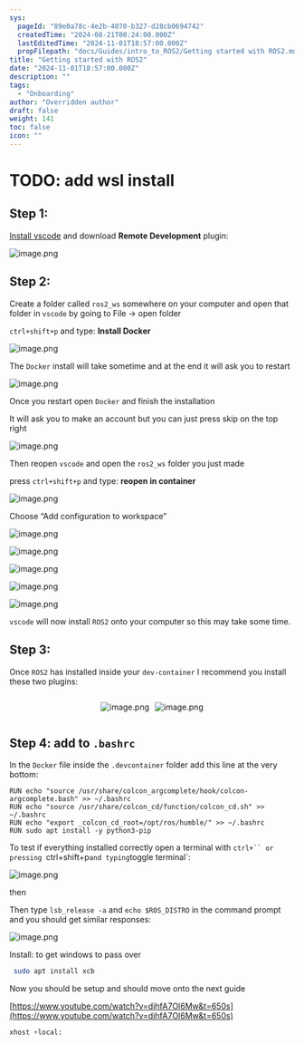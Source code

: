 ```yaml
---
sys:
  pageId: "89e0a78c-4e2b-4070-b327-d28cb0694742"
  createdTime: "2024-08-21T00:24:00.000Z"
  lastEditedTime: "2024-11-01T18:57:00.000Z"
  propFilepath: "docs/Guides/intro_to_ROS2/Getting started with ROS2.md"
title: "Getting started with ROS2"
date: "2024-11-01T18:57:00.000Z"
description: ""
tags:
  - "Onboarding"
author: "Overridden author"
draft: false
weight: 141
toc: false
icon: ""
---
```


# TODO: add wsl install

## Step 1:

[Install vscode](https://code.visualstudio.com/download) and download **Remote Development** plugin:

![image.png](https://prod-files-secure.s3.us-west-2.amazonaws.com/d518164a-d88e-44d1-a4ee-3adb3bd8bce0/efb52993-1881-4a40-b95e-6f020334f022/image.png?X-Amz-Algorithm=AWS4-HMAC-SHA256&X-Amz-Content-Sha256=UNSIGNED-PAYLOAD&X-Amz-Credential=ASIAZI2LB466SF3E47R7%2F20250315%2Fus-west-2%2Fs3%2Faws4_request&X-Amz-Date=20250315T230701Z&X-Amz-Expires=3600&X-Amz-Security-Token=IQoJb3JpZ2luX2VjEMf%2F%2F%2F%2F%2F%2F%2F%2F%2F%2FwEaCXVzLXdlc3QtMiJIMEYCIQCxK9GKFxGW7ZBR6F%2B%2B3klSHdY9tCSzQcYDyvg%2BITFS3gIhANjb6LFmqNFRHMO0bii3mpVOxrron7c9WPFpTtuSYWIIKv8DCCAQABoMNjM3NDIzMTgzODA1IgxP0rkcByQ1GQEPMjMq3APl1s%2FqvXAZtIjMx%2B%2B11RlRG7kJn29mtE08jqM3U5vjk3BOg5PXVEj%2Fi5hRLeh3zJxsAeuMTjvtE4jdoTmxQn%2BjtGPLyiVvfa%2FsTxDGtdBgfSBSsd5aFsSvNCNOtu7sstCP3p1ZlFR9JHvIjv6Gu8oRazgHr2mRQArCuMkVUazvkCpH9tgY4HdYubYZwCacUmUYCROHgXAat80EmbmeYB6KGSTept8bUxQaTJvxUcgp5VrPHigu6Gc2bKuTxChnQo1iJH4yFCIqc%2FL3N6p1aPsLz25M8HMNBqFeJCMxOV46H72QvsKXRbeUNqH8etiMJUdW9QkHDIsPH%2BJzKbnlOYpLZbSuhqbBcaiiV%2BPIwGqi4aHPKd9WaEFT7vwDMr5hCRG%2FSgzSiYjB4IJP9Ld9tnmDx1KWkocXCAEXyGoRRKhhVqaYTXLnSNvlgv56b%2FMfytUoM4Hn66edugUMB53gQYqISwlHz5k7mZzlGjYuBHDd3CbpI0GzuKL2voBmMtL8rlargPVPFHqn2s26uwFif0Y21suYn9fagRwdPurlAq1q8eg3qjXaUhzPqT1WifqZzJTP9t1xpJsD2Cgx4EsuR5PIwwJLa0kk7%2B0ddKyuVPW0YsYbuvkGh0TRu8CL9DDPgdi%2BBjqkAY9bthEpFQlWZ2oW%2BFd82n0RKg68Mf2sbv7SBo%2Fu6F9QvyNayhP4jepaS1doAgMDMGFlCr%2BCYfKNOTNX%2B9BB2H0kp4or3Nf5TJDGsDRrqtXfFiy%2BBIslGvw7iLfWkKt2k0r%2BvFKxqsI03zwEiBBDR6nfzLZEj63UKm3P6AVxQ7OSrRtkfkaSqYftl4n7%2Fdnp5jG8VqNHSgjBqR9xYFGlJ6jbAM0N&X-Amz-Signature=2a3ad58c20ca8ff5935e12fb0b7df8b95af31e4e1a518162bf740413c26bac62&X-Amz-SignedHeaders=host&x-id=GetObject)

## Step 2:

Create a folder called `ros2_ws` somewhere on your computer and open that folder in `vscode` by going to File → open folder 

`ctrl+shift+p` and type: **Install Docker**

![image.png](https://prod-files-secure.s3.us-west-2.amazonaws.com/d518164a-d88e-44d1-a4ee-3adb3bd8bce0/2269dc0e-1cd5-47ff-bceb-c04ad9b2eab0/image.png?X-Amz-Algorithm=AWS4-HMAC-SHA256&X-Amz-Content-Sha256=UNSIGNED-PAYLOAD&X-Amz-Credential=ASIAZI2LB466SF3E47R7%2F20250315%2Fus-west-2%2Fs3%2Faws4_request&X-Amz-Date=20250315T230701Z&X-Amz-Expires=3600&X-Amz-Security-Token=IQoJb3JpZ2luX2VjEMf%2F%2F%2F%2F%2F%2F%2F%2F%2F%2FwEaCXVzLXdlc3QtMiJIMEYCIQCxK9GKFxGW7ZBR6F%2B%2B3klSHdY9tCSzQcYDyvg%2BITFS3gIhANjb6LFmqNFRHMO0bii3mpVOxrron7c9WPFpTtuSYWIIKv8DCCAQABoMNjM3NDIzMTgzODA1IgxP0rkcByQ1GQEPMjMq3APl1s%2FqvXAZtIjMx%2B%2B11RlRG7kJn29mtE08jqM3U5vjk3BOg5PXVEj%2Fi5hRLeh3zJxsAeuMTjvtE4jdoTmxQn%2BjtGPLyiVvfa%2FsTxDGtdBgfSBSsd5aFsSvNCNOtu7sstCP3p1ZlFR9JHvIjv6Gu8oRazgHr2mRQArCuMkVUazvkCpH9tgY4HdYubYZwCacUmUYCROHgXAat80EmbmeYB6KGSTept8bUxQaTJvxUcgp5VrPHigu6Gc2bKuTxChnQo1iJH4yFCIqc%2FL3N6p1aPsLz25M8HMNBqFeJCMxOV46H72QvsKXRbeUNqH8etiMJUdW9QkHDIsPH%2BJzKbnlOYpLZbSuhqbBcaiiV%2BPIwGqi4aHPKd9WaEFT7vwDMr5hCRG%2FSgzSiYjB4IJP9Ld9tnmDx1KWkocXCAEXyGoRRKhhVqaYTXLnSNvlgv56b%2FMfytUoM4Hn66edugUMB53gQYqISwlHz5k7mZzlGjYuBHDd3CbpI0GzuKL2voBmMtL8rlargPVPFHqn2s26uwFif0Y21suYn9fagRwdPurlAq1q8eg3qjXaUhzPqT1WifqZzJTP9t1xpJsD2Cgx4EsuR5PIwwJLa0kk7%2B0ddKyuVPW0YsYbuvkGh0TRu8CL9DDPgdi%2BBjqkAY9bthEpFQlWZ2oW%2BFd82n0RKg68Mf2sbv7SBo%2Fu6F9QvyNayhP4jepaS1doAgMDMGFlCr%2BCYfKNOTNX%2B9BB2H0kp4or3Nf5TJDGsDRrqtXfFiy%2BBIslGvw7iLfWkKt2k0r%2BvFKxqsI03zwEiBBDR6nfzLZEj63UKm3P6AVxQ7OSrRtkfkaSqYftl4n7%2Fdnp5jG8VqNHSgjBqR9xYFGlJ6jbAM0N&X-Amz-Signature=6b88c97c33108705f257ce9e08f2cc4cce8b6db373def11e7c4674670795a2ec&X-Amz-SignedHeaders=host&x-id=GetObject)

The `Docker` install will take sometime and at the end it will ask you to restart

![image.png](https://prod-files-secure.s3.us-west-2.amazonaws.com/d518164a-d88e-44d1-a4ee-3adb3bd8bce0/ed233f78-be33-4b1f-b89c-9c346c0e961e/image.png?X-Amz-Algorithm=AWS4-HMAC-SHA256&X-Amz-Content-Sha256=UNSIGNED-PAYLOAD&X-Amz-Credential=ASIAZI2LB466SF3E47R7%2F20250315%2Fus-west-2%2Fs3%2Faws4_request&X-Amz-Date=20250315T230701Z&X-Amz-Expires=3600&X-Amz-Security-Token=IQoJb3JpZ2luX2VjEMf%2F%2F%2F%2F%2F%2F%2F%2F%2F%2FwEaCXVzLXdlc3QtMiJIMEYCIQCxK9GKFxGW7ZBR6F%2B%2B3klSHdY9tCSzQcYDyvg%2BITFS3gIhANjb6LFmqNFRHMO0bii3mpVOxrron7c9WPFpTtuSYWIIKv8DCCAQABoMNjM3NDIzMTgzODA1IgxP0rkcByQ1GQEPMjMq3APl1s%2FqvXAZtIjMx%2B%2B11RlRG7kJn29mtE08jqM3U5vjk3BOg5PXVEj%2Fi5hRLeh3zJxsAeuMTjvtE4jdoTmxQn%2BjtGPLyiVvfa%2FsTxDGtdBgfSBSsd5aFsSvNCNOtu7sstCP3p1ZlFR9JHvIjv6Gu8oRazgHr2mRQArCuMkVUazvkCpH9tgY4HdYubYZwCacUmUYCROHgXAat80EmbmeYB6KGSTept8bUxQaTJvxUcgp5VrPHigu6Gc2bKuTxChnQo1iJH4yFCIqc%2FL3N6p1aPsLz25M8HMNBqFeJCMxOV46H72QvsKXRbeUNqH8etiMJUdW9QkHDIsPH%2BJzKbnlOYpLZbSuhqbBcaiiV%2BPIwGqi4aHPKd9WaEFT7vwDMr5hCRG%2FSgzSiYjB4IJP9Ld9tnmDx1KWkocXCAEXyGoRRKhhVqaYTXLnSNvlgv56b%2FMfytUoM4Hn66edugUMB53gQYqISwlHz5k7mZzlGjYuBHDd3CbpI0GzuKL2voBmMtL8rlargPVPFHqn2s26uwFif0Y21suYn9fagRwdPurlAq1q8eg3qjXaUhzPqT1WifqZzJTP9t1xpJsD2Cgx4EsuR5PIwwJLa0kk7%2B0ddKyuVPW0YsYbuvkGh0TRu8CL9DDPgdi%2BBjqkAY9bthEpFQlWZ2oW%2BFd82n0RKg68Mf2sbv7SBo%2Fu6F9QvyNayhP4jepaS1doAgMDMGFlCr%2BCYfKNOTNX%2B9BB2H0kp4or3Nf5TJDGsDRrqtXfFiy%2BBIslGvw7iLfWkKt2k0r%2BvFKxqsI03zwEiBBDR6nfzLZEj63UKm3P6AVxQ7OSrRtkfkaSqYftl4n7%2Fdnp5jG8VqNHSgjBqR9xYFGlJ6jbAM0N&X-Amz-Signature=7b058d6c4b6d7a220a50889230eba2810f3d287bc3b446f304ef1498057bb767&X-Amz-SignedHeaders=host&x-id=GetObject)

Once you restart open `Docker` and finish the installation

It will ask you to make an account but you can just press skip on the top right

![image.png](https://prod-files-secure.s3.us-west-2.amazonaws.com/d518164a-d88e-44d1-a4ee-3adb3bd8bce0/21010ad9-1659-4fd9-9f59-9932a09b2a3d/image.png?X-Amz-Algorithm=AWS4-HMAC-SHA256&X-Amz-Content-Sha256=UNSIGNED-PAYLOAD&X-Amz-Credential=ASIAZI2LB466SF3E47R7%2F20250315%2Fus-west-2%2Fs3%2Faws4_request&X-Amz-Date=20250315T230701Z&X-Amz-Expires=3600&X-Amz-Security-Token=IQoJb3JpZ2luX2VjEMf%2F%2F%2F%2F%2F%2F%2F%2F%2F%2FwEaCXVzLXdlc3QtMiJIMEYCIQCxK9GKFxGW7ZBR6F%2B%2B3klSHdY9tCSzQcYDyvg%2BITFS3gIhANjb6LFmqNFRHMO0bii3mpVOxrron7c9WPFpTtuSYWIIKv8DCCAQABoMNjM3NDIzMTgzODA1IgxP0rkcByQ1GQEPMjMq3APl1s%2FqvXAZtIjMx%2B%2B11RlRG7kJn29mtE08jqM3U5vjk3BOg5PXVEj%2Fi5hRLeh3zJxsAeuMTjvtE4jdoTmxQn%2BjtGPLyiVvfa%2FsTxDGtdBgfSBSsd5aFsSvNCNOtu7sstCP3p1ZlFR9JHvIjv6Gu8oRazgHr2mRQArCuMkVUazvkCpH9tgY4HdYubYZwCacUmUYCROHgXAat80EmbmeYB6KGSTept8bUxQaTJvxUcgp5VrPHigu6Gc2bKuTxChnQo1iJH4yFCIqc%2FL3N6p1aPsLz25M8HMNBqFeJCMxOV46H72QvsKXRbeUNqH8etiMJUdW9QkHDIsPH%2BJzKbnlOYpLZbSuhqbBcaiiV%2BPIwGqi4aHPKd9WaEFT7vwDMr5hCRG%2FSgzSiYjB4IJP9Ld9tnmDx1KWkocXCAEXyGoRRKhhVqaYTXLnSNvlgv56b%2FMfytUoM4Hn66edugUMB53gQYqISwlHz5k7mZzlGjYuBHDd3CbpI0GzuKL2voBmMtL8rlargPVPFHqn2s26uwFif0Y21suYn9fagRwdPurlAq1q8eg3qjXaUhzPqT1WifqZzJTP9t1xpJsD2Cgx4EsuR5PIwwJLa0kk7%2B0ddKyuVPW0YsYbuvkGh0TRu8CL9DDPgdi%2BBjqkAY9bthEpFQlWZ2oW%2BFd82n0RKg68Mf2sbv7SBo%2Fu6F9QvyNayhP4jepaS1doAgMDMGFlCr%2BCYfKNOTNX%2B9BB2H0kp4or3Nf5TJDGsDRrqtXfFiy%2BBIslGvw7iLfWkKt2k0r%2BvFKxqsI03zwEiBBDR6nfzLZEj63UKm3P6AVxQ7OSrRtkfkaSqYftl4n7%2Fdnp5jG8VqNHSgjBqR9xYFGlJ6jbAM0N&X-Amz-Signature=b737fabe3346e871ebaf6f5f0c61c396f2e3263e53df40471b58c10f50c5feb6&X-Amz-SignedHeaders=host&x-id=GetObject)

Then reopen `vscode` and open the `ros2_ws` folder you just made

press `ctrl+shift+p` and type: **reopen in container**

![image.png](https://prod-files-secure.s3.us-west-2.amazonaws.com/d518164a-d88e-44d1-a4ee-3adb3bd8bce0/4e93b8c2-41ad-488c-8095-c74205196118/image.png?X-Amz-Algorithm=AWS4-HMAC-SHA256&X-Amz-Content-Sha256=UNSIGNED-PAYLOAD&X-Amz-Credential=ASIAZI2LB466SF3E47R7%2F20250315%2Fus-west-2%2Fs3%2Faws4_request&X-Amz-Date=20250315T230701Z&X-Amz-Expires=3600&X-Amz-Security-Token=IQoJb3JpZ2luX2VjEMf%2F%2F%2F%2F%2F%2F%2F%2F%2F%2FwEaCXVzLXdlc3QtMiJIMEYCIQCxK9GKFxGW7ZBR6F%2B%2B3klSHdY9tCSzQcYDyvg%2BITFS3gIhANjb6LFmqNFRHMO0bii3mpVOxrron7c9WPFpTtuSYWIIKv8DCCAQABoMNjM3NDIzMTgzODA1IgxP0rkcByQ1GQEPMjMq3APl1s%2FqvXAZtIjMx%2B%2B11RlRG7kJn29mtE08jqM3U5vjk3BOg5PXVEj%2Fi5hRLeh3zJxsAeuMTjvtE4jdoTmxQn%2BjtGPLyiVvfa%2FsTxDGtdBgfSBSsd5aFsSvNCNOtu7sstCP3p1ZlFR9JHvIjv6Gu8oRazgHr2mRQArCuMkVUazvkCpH9tgY4HdYubYZwCacUmUYCROHgXAat80EmbmeYB6KGSTept8bUxQaTJvxUcgp5VrPHigu6Gc2bKuTxChnQo1iJH4yFCIqc%2FL3N6p1aPsLz25M8HMNBqFeJCMxOV46H72QvsKXRbeUNqH8etiMJUdW9QkHDIsPH%2BJzKbnlOYpLZbSuhqbBcaiiV%2BPIwGqi4aHPKd9WaEFT7vwDMr5hCRG%2FSgzSiYjB4IJP9Ld9tnmDx1KWkocXCAEXyGoRRKhhVqaYTXLnSNvlgv56b%2FMfytUoM4Hn66edugUMB53gQYqISwlHz5k7mZzlGjYuBHDd3CbpI0GzuKL2voBmMtL8rlargPVPFHqn2s26uwFif0Y21suYn9fagRwdPurlAq1q8eg3qjXaUhzPqT1WifqZzJTP9t1xpJsD2Cgx4EsuR5PIwwJLa0kk7%2B0ddKyuVPW0YsYbuvkGh0TRu8CL9DDPgdi%2BBjqkAY9bthEpFQlWZ2oW%2BFd82n0RKg68Mf2sbv7SBo%2Fu6F9QvyNayhP4jepaS1doAgMDMGFlCr%2BCYfKNOTNX%2B9BB2H0kp4or3Nf5TJDGsDRrqtXfFiy%2BBIslGvw7iLfWkKt2k0r%2BvFKxqsI03zwEiBBDR6nfzLZEj63UKm3P6AVxQ7OSrRtkfkaSqYftl4n7%2Fdnp5jG8VqNHSgjBqR9xYFGlJ6jbAM0N&X-Amz-Signature=06424303509cffa200bd45864623711eff790afc8c6eb0d0750c8ae3d9c767ae&X-Amz-SignedHeaders=host&x-id=GetObject)

Choose “Add configuration to workspace”

![image.png](https://prod-files-secure.s3.us-west-2.amazonaws.com/d518164a-d88e-44d1-a4ee-3adb3bd8bce0/9560b282-5060-4989-ba37-97e7b2c22476/image.png?X-Amz-Algorithm=AWS4-HMAC-SHA256&X-Amz-Content-Sha256=UNSIGNED-PAYLOAD&X-Amz-Credential=ASIAZI2LB466SF3E47R7%2F20250315%2Fus-west-2%2Fs3%2Faws4_request&X-Amz-Date=20250315T230701Z&X-Amz-Expires=3600&X-Amz-Security-Token=IQoJb3JpZ2luX2VjEMf%2F%2F%2F%2F%2F%2F%2F%2F%2F%2FwEaCXVzLXdlc3QtMiJIMEYCIQCxK9GKFxGW7ZBR6F%2B%2B3klSHdY9tCSzQcYDyvg%2BITFS3gIhANjb6LFmqNFRHMO0bii3mpVOxrron7c9WPFpTtuSYWIIKv8DCCAQABoMNjM3NDIzMTgzODA1IgxP0rkcByQ1GQEPMjMq3APl1s%2FqvXAZtIjMx%2B%2B11RlRG7kJn29mtE08jqM3U5vjk3BOg5PXVEj%2Fi5hRLeh3zJxsAeuMTjvtE4jdoTmxQn%2BjtGPLyiVvfa%2FsTxDGtdBgfSBSsd5aFsSvNCNOtu7sstCP3p1ZlFR9JHvIjv6Gu8oRazgHr2mRQArCuMkVUazvkCpH9tgY4HdYubYZwCacUmUYCROHgXAat80EmbmeYB6KGSTept8bUxQaTJvxUcgp5VrPHigu6Gc2bKuTxChnQo1iJH4yFCIqc%2FL3N6p1aPsLz25M8HMNBqFeJCMxOV46H72QvsKXRbeUNqH8etiMJUdW9QkHDIsPH%2BJzKbnlOYpLZbSuhqbBcaiiV%2BPIwGqi4aHPKd9WaEFT7vwDMr5hCRG%2FSgzSiYjB4IJP9Ld9tnmDx1KWkocXCAEXyGoRRKhhVqaYTXLnSNvlgv56b%2FMfytUoM4Hn66edugUMB53gQYqISwlHz5k7mZzlGjYuBHDd3CbpI0GzuKL2voBmMtL8rlargPVPFHqn2s26uwFif0Y21suYn9fagRwdPurlAq1q8eg3qjXaUhzPqT1WifqZzJTP9t1xpJsD2Cgx4EsuR5PIwwJLa0kk7%2B0ddKyuVPW0YsYbuvkGh0TRu8CL9DDPgdi%2BBjqkAY9bthEpFQlWZ2oW%2BFd82n0RKg68Mf2sbv7SBo%2Fu6F9QvyNayhP4jepaS1doAgMDMGFlCr%2BCYfKNOTNX%2B9BB2H0kp4or3Nf5TJDGsDRrqtXfFiy%2BBIslGvw7iLfWkKt2k0r%2BvFKxqsI03zwEiBBDR6nfzLZEj63UKm3P6AVxQ7OSrRtkfkaSqYftl4n7%2Fdnp5jG8VqNHSgjBqR9xYFGlJ6jbAM0N&X-Amz-Signature=eb27addcb7a85279365f2d813c705093b24a3c5fa9b7da712478a2565b6a4918&X-Amz-SignedHeaders=host&x-id=GetObject)

![image.png](https://prod-files-secure.s3.us-west-2.amazonaws.com/d518164a-d88e-44d1-a4ee-3adb3bd8bce0/2ee63f81-886b-48e8-a553-dc6e5eac99e4/image.png?X-Amz-Algorithm=AWS4-HMAC-SHA256&X-Amz-Content-Sha256=UNSIGNED-PAYLOAD&X-Amz-Credential=ASIAZI2LB466SF3E47R7%2F20250315%2Fus-west-2%2Fs3%2Faws4_request&X-Amz-Date=20250315T230701Z&X-Amz-Expires=3600&X-Amz-Security-Token=IQoJb3JpZ2luX2VjEMf%2F%2F%2F%2F%2F%2F%2F%2F%2F%2FwEaCXVzLXdlc3QtMiJIMEYCIQCxK9GKFxGW7ZBR6F%2B%2B3klSHdY9tCSzQcYDyvg%2BITFS3gIhANjb6LFmqNFRHMO0bii3mpVOxrron7c9WPFpTtuSYWIIKv8DCCAQABoMNjM3NDIzMTgzODA1IgxP0rkcByQ1GQEPMjMq3APl1s%2FqvXAZtIjMx%2B%2B11RlRG7kJn29mtE08jqM3U5vjk3BOg5PXVEj%2Fi5hRLeh3zJxsAeuMTjvtE4jdoTmxQn%2BjtGPLyiVvfa%2FsTxDGtdBgfSBSsd5aFsSvNCNOtu7sstCP3p1ZlFR9JHvIjv6Gu8oRazgHr2mRQArCuMkVUazvkCpH9tgY4HdYubYZwCacUmUYCROHgXAat80EmbmeYB6KGSTept8bUxQaTJvxUcgp5VrPHigu6Gc2bKuTxChnQo1iJH4yFCIqc%2FL3N6p1aPsLz25M8HMNBqFeJCMxOV46H72QvsKXRbeUNqH8etiMJUdW9QkHDIsPH%2BJzKbnlOYpLZbSuhqbBcaiiV%2BPIwGqi4aHPKd9WaEFT7vwDMr5hCRG%2FSgzSiYjB4IJP9Ld9tnmDx1KWkocXCAEXyGoRRKhhVqaYTXLnSNvlgv56b%2FMfytUoM4Hn66edugUMB53gQYqISwlHz5k7mZzlGjYuBHDd3CbpI0GzuKL2voBmMtL8rlargPVPFHqn2s26uwFif0Y21suYn9fagRwdPurlAq1q8eg3qjXaUhzPqT1WifqZzJTP9t1xpJsD2Cgx4EsuR5PIwwJLa0kk7%2B0ddKyuVPW0YsYbuvkGh0TRu8CL9DDPgdi%2BBjqkAY9bthEpFQlWZ2oW%2BFd82n0RKg68Mf2sbv7SBo%2Fu6F9QvyNayhP4jepaS1doAgMDMGFlCr%2BCYfKNOTNX%2B9BB2H0kp4or3Nf5TJDGsDRrqtXfFiy%2BBIslGvw7iLfWkKt2k0r%2BvFKxqsI03zwEiBBDR6nfzLZEj63UKm3P6AVxQ7OSrRtkfkaSqYftl4n7%2Fdnp5jG8VqNHSgjBqR9xYFGlJ6jbAM0N&X-Amz-Signature=c70f2cd4f9a55d97d332cbd267c48bbab28372a95f88f7062de27933cca6acc5&X-Amz-SignedHeaders=host&x-id=GetObject)

![image.png](https://prod-files-secure.s3.us-west-2.amazonaws.com/d518164a-d88e-44d1-a4ee-3adb3bd8bce0/ae1580b2-b048-407e-aed9-b584224a7a04/image.png?X-Amz-Algorithm=AWS4-HMAC-SHA256&X-Amz-Content-Sha256=UNSIGNED-PAYLOAD&X-Amz-Credential=ASIAZI2LB466SF3E47R7%2F20250315%2Fus-west-2%2Fs3%2Faws4_request&X-Amz-Date=20250315T230701Z&X-Amz-Expires=3600&X-Amz-Security-Token=IQoJb3JpZ2luX2VjEMf%2F%2F%2F%2F%2F%2F%2F%2F%2F%2FwEaCXVzLXdlc3QtMiJIMEYCIQCxK9GKFxGW7ZBR6F%2B%2B3klSHdY9tCSzQcYDyvg%2BITFS3gIhANjb6LFmqNFRHMO0bii3mpVOxrron7c9WPFpTtuSYWIIKv8DCCAQABoMNjM3NDIzMTgzODA1IgxP0rkcByQ1GQEPMjMq3APl1s%2FqvXAZtIjMx%2B%2B11RlRG7kJn29mtE08jqM3U5vjk3BOg5PXVEj%2Fi5hRLeh3zJxsAeuMTjvtE4jdoTmxQn%2BjtGPLyiVvfa%2FsTxDGtdBgfSBSsd5aFsSvNCNOtu7sstCP3p1ZlFR9JHvIjv6Gu8oRazgHr2mRQArCuMkVUazvkCpH9tgY4HdYubYZwCacUmUYCROHgXAat80EmbmeYB6KGSTept8bUxQaTJvxUcgp5VrPHigu6Gc2bKuTxChnQo1iJH4yFCIqc%2FL3N6p1aPsLz25M8HMNBqFeJCMxOV46H72QvsKXRbeUNqH8etiMJUdW9QkHDIsPH%2BJzKbnlOYpLZbSuhqbBcaiiV%2BPIwGqi4aHPKd9WaEFT7vwDMr5hCRG%2FSgzSiYjB4IJP9Ld9tnmDx1KWkocXCAEXyGoRRKhhVqaYTXLnSNvlgv56b%2FMfytUoM4Hn66edugUMB53gQYqISwlHz5k7mZzlGjYuBHDd3CbpI0GzuKL2voBmMtL8rlargPVPFHqn2s26uwFif0Y21suYn9fagRwdPurlAq1q8eg3qjXaUhzPqT1WifqZzJTP9t1xpJsD2Cgx4EsuR5PIwwJLa0kk7%2B0ddKyuVPW0YsYbuvkGh0TRu8CL9DDPgdi%2BBjqkAY9bthEpFQlWZ2oW%2BFd82n0RKg68Mf2sbv7SBo%2Fu6F9QvyNayhP4jepaS1doAgMDMGFlCr%2BCYfKNOTNX%2B9BB2H0kp4or3Nf5TJDGsDRrqtXfFiy%2BBIslGvw7iLfWkKt2k0r%2BvFKxqsI03zwEiBBDR6nfzLZEj63UKm3P6AVxQ7OSrRtkfkaSqYftl4n7%2Fdnp5jG8VqNHSgjBqR9xYFGlJ6jbAM0N&X-Amz-Signature=ac866342bd0dc14fe07f32b644cf6ee0125cc86e293a387269df2a6fa3cbef34&X-Amz-SignedHeaders=host&x-id=GetObject)

![image.png](https://prod-files-secure.s3.us-west-2.amazonaws.com/d518164a-d88e-44d1-a4ee-3adb3bd8bce0/53255b28-f75e-430f-b9e3-c0ac8577e42b/image.png?X-Amz-Algorithm=AWS4-HMAC-SHA256&X-Amz-Content-Sha256=UNSIGNED-PAYLOAD&X-Amz-Credential=ASIAZI2LB466SF3E47R7%2F20250315%2Fus-west-2%2Fs3%2Faws4_request&X-Amz-Date=20250315T230701Z&X-Amz-Expires=3600&X-Amz-Security-Token=IQoJb3JpZ2luX2VjEMf%2F%2F%2F%2F%2F%2F%2F%2F%2F%2FwEaCXVzLXdlc3QtMiJIMEYCIQCxK9GKFxGW7ZBR6F%2B%2B3klSHdY9tCSzQcYDyvg%2BITFS3gIhANjb6LFmqNFRHMO0bii3mpVOxrron7c9WPFpTtuSYWIIKv8DCCAQABoMNjM3NDIzMTgzODA1IgxP0rkcByQ1GQEPMjMq3APl1s%2FqvXAZtIjMx%2B%2B11RlRG7kJn29mtE08jqM3U5vjk3BOg5PXVEj%2Fi5hRLeh3zJxsAeuMTjvtE4jdoTmxQn%2BjtGPLyiVvfa%2FsTxDGtdBgfSBSsd5aFsSvNCNOtu7sstCP3p1ZlFR9JHvIjv6Gu8oRazgHr2mRQArCuMkVUazvkCpH9tgY4HdYubYZwCacUmUYCROHgXAat80EmbmeYB6KGSTept8bUxQaTJvxUcgp5VrPHigu6Gc2bKuTxChnQo1iJH4yFCIqc%2FL3N6p1aPsLz25M8HMNBqFeJCMxOV46H72QvsKXRbeUNqH8etiMJUdW9QkHDIsPH%2BJzKbnlOYpLZbSuhqbBcaiiV%2BPIwGqi4aHPKd9WaEFT7vwDMr5hCRG%2FSgzSiYjB4IJP9Ld9tnmDx1KWkocXCAEXyGoRRKhhVqaYTXLnSNvlgv56b%2FMfytUoM4Hn66edugUMB53gQYqISwlHz5k7mZzlGjYuBHDd3CbpI0GzuKL2voBmMtL8rlargPVPFHqn2s26uwFif0Y21suYn9fagRwdPurlAq1q8eg3qjXaUhzPqT1WifqZzJTP9t1xpJsD2Cgx4EsuR5PIwwJLa0kk7%2B0ddKyuVPW0YsYbuvkGh0TRu8CL9DDPgdi%2BBjqkAY9bthEpFQlWZ2oW%2BFd82n0RKg68Mf2sbv7SBo%2Fu6F9QvyNayhP4jepaS1doAgMDMGFlCr%2BCYfKNOTNX%2B9BB2H0kp4or3Nf5TJDGsDRrqtXfFiy%2BBIslGvw7iLfWkKt2k0r%2BvFKxqsI03zwEiBBDR6nfzLZEj63UKm3P6AVxQ7OSrRtkfkaSqYftl4n7%2Fdnp5jG8VqNHSgjBqR9xYFGlJ6jbAM0N&X-Amz-Signature=6580661e5e171c7101e22357f03c1f7705b96ccede6b2935117a7d23011675b2&X-Amz-SignedHeaders=host&x-id=GetObject)

![image.png](https://prod-files-secure.s3.us-west-2.amazonaws.com/d518164a-d88e-44d1-a4ee-3adb3bd8bce0/7c562767-5af9-4ffb-97d1-327bcdf4ee00/image.png?X-Amz-Algorithm=AWS4-HMAC-SHA256&X-Amz-Content-Sha256=UNSIGNED-PAYLOAD&X-Amz-Credential=ASIAZI2LB466SF3E47R7%2F20250315%2Fus-west-2%2Fs3%2Faws4_request&X-Amz-Date=20250315T230701Z&X-Amz-Expires=3600&X-Amz-Security-Token=IQoJb3JpZ2luX2VjEMf%2F%2F%2F%2F%2F%2F%2F%2F%2F%2FwEaCXVzLXdlc3QtMiJIMEYCIQCxK9GKFxGW7ZBR6F%2B%2B3klSHdY9tCSzQcYDyvg%2BITFS3gIhANjb6LFmqNFRHMO0bii3mpVOxrron7c9WPFpTtuSYWIIKv8DCCAQABoMNjM3NDIzMTgzODA1IgxP0rkcByQ1GQEPMjMq3APl1s%2FqvXAZtIjMx%2B%2B11RlRG7kJn29mtE08jqM3U5vjk3BOg5PXVEj%2Fi5hRLeh3zJxsAeuMTjvtE4jdoTmxQn%2BjtGPLyiVvfa%2FsTxDGtdBgfSBSsd5aFsSvNCNOtu7sstCP3p1ZlFR9JHvIjv6Gu8oRazgHr2mRQArCuMkVUazvkCpH9tgY4HdYubYZwCacUmUYCROHgXAat80EmbmeYB6KGSTept8bUxQaTJvxUcgp5VrPHigu6Gc2bKuTxChnQo1iJH4yFCIqc%2FL3N6p1aPsLz25M8HMNBqFeJCMxOV46H72QvsKXRbeUNqH8etiMJUdW9QkHDIsPH%2BJzKbnlOYpLZbSuhqbBcaiiV%2BPIwGqi4aHPKd9WaEFT7vwDMr5hCRG%2FSgzSiYjB4IJP9Ld9tnmDx1KWkocXCAEXyGoRRKhhVqaYTXLnSNvlgv56b%2FMfytUoM4Hn66edugUMB53gQYqISwlHz5k7mZzlGjYuBHDd3CbpI0GzuKL2voBmMtL8rlargPVPFHqn2s26uwFif0Y21suYn9fagRwdPurlAq1q8eg3qjXaUhzPqT1WifqZzJTP9t1xpJsD2Cgx4EsuR5PIwwJLa0kk7%2B0ddKyuVPW0YsYbuvkGh0TRu8CL9DDPgdi%2BBjqkAY9bthEpFQlWZ2oW%2BFd82n0RKg68Mf2sbv7SBo%2Fu6F9QvyNayhP4jepaS1doAgMDMGFlCr%2BCYfKNOTNX%2B9BB2H0kp4or3Nf5TJDGsDRrqtXfFiy%2BBIslGvw7iLfWkKt2k0r%2BvFKxqsI03zwEiBBDR6nfzLZEj63UKm3P6AVxQ7OSrRtkfkaSqYftl4n7%2Fdnp5jG8VqNHSgjBqR9xYFGlJ6jbAM0N&X-Amz-Signature=79c36f31d3acf68a57d33c6b3d5d50375cf179a66a1cec1658e816d1ee852a39&X-Amz-SignedHeaders=host&x-id=GetObject)

`vscode` will now install `ROS2` onto your computer so this may take some time.

## Step 3:

Once `ROS2` has installed inside your `dev-container` I recommend you install these two plugins:

<div style="display: flex;flex-direction: row; column-gap:10px; max-width: 630px;justify-content: center;">
<div>

![image.png](https://prod-files-secure.s3.us-west-2.amazonaws.com/d518164a-d88e-44d1-a4ee-3adb3bd8bce0/3fc3d550-5a54-4ba1-ba6b-faa01cdb7369/image.png?X-Amz-Algorithm=AWS4-HMAC-SHA256&X-Amz-Content-Sha256=UNSIGNED-PAYLOAD&X-Amz-Credential=ASIAZI2LB466T3E2ECVN%2F20250315%2Fus-west-2%2Fs3%2Faws4_request&X-Amz-Date=20250315T230703Z&X-Amz-Expires=3600&X-Amz-Security-Token=IQoJb3JpZ2luX2VjEMf%2F%2F%2F%2F%2F%2F%2F%2F%2F%2FwEaCXVzLXdlc3QtMiJHMEUCIQDI0fnvo0768qCQPEhyg4x6lXdRRceB5FsMA7ksKgdEGwIgMhzsJHqk8otDXwB5t86%2B%2BjcKKPdFw3wyhZ0N%2F3jWeCYq%2FwMIIBAAGgw2Mzc0MjMxODM4MDUiDOzXIfaAXCwSh21t3yrcA7t0xSqbJgKrxMr%2FTOoyFDqreFGOKhbCZ0QUsRSxHzGP%2BoI45A9KGRpYvjPE1Ked2VtZ13NMbYKqhRwnP1YyxbLP8xYOXv1CJv95qG0FGukCDpmve2rQFTipmPm%2FQJuhjAeja3RbLPdCV7I0uoO2%2F4Tw7vxxU0OxivAlSylQRSq4J2bOt6Tj05wQ%2FU%2B56eAxi4HwcqtBBKuwPnmQGcIM7LEaRc2xK0KOn1%2B1HAVFUd3NefOxm2kRRrHDM5NKbhqgZlBnzbD4Iw8zGM692%2F09Frrl08x5Dl9A2i%2BB2%2FJYlytF5HmhqauQwh%2BpivBbI%2BlIF4BhJYiMgZZjPftueMxP4WHx%2BWjkDSXZEtaj1LGANTxit8HpnerAebnL0JwL5P6HieprFO14vOF4OjEtbF1gINgr236B0h90nK5NvXRMwohFCXqMgWzHM35bVDrPhffegwCvRz7xWr04Wgjps27j8QMhXfX4jnbXGzbgfHFX2SQnv86fQ0Mu6tn5AJlgZZ9zQ64wPIBqJNaJohgyPrZt571Iq3898fpw9hcWaIfrvCfjV8WwdCBrs6ljJmwdCNEF9%2BgY5B4QNfKseZFR4Yq91%2BPoibp8hhfhFtq6zUmulCW36g%2FH0PTMdik2U0muMIaC2L4GOqUB5OwYx05J%2FWb3ejmupRhsN2xUv2aV0Gn1Mqom7u1crKmRSKdQc2jnpnysxGrecX%2Fay8JBYujKIJ7B1kZD%2FcyHyzkcFWhN4BZjUvvhcsrTzckL%2FcaBPE1NFyC%2Bzb59MdWPVSw1%2Bv5w%2FZZw0QhJ9DABNqiciBlJ37H6NZbo2Nm%2BXlITsR8HtV8f3tSXPdpt2X%2BtpmnL9V2lml4i9UMMkBSvX8lGlz9h&X-Amz-Signature=de4429484dbcce11bc575279abfa8a1dbae65f1b31cc73fafc323f78642606ad&X-Amz-SignedHeaders=host&x-id=GetObject)

</div>
<div>

![image.png](https://prod-files-secure.s3.us-west-2.amazonaws.com/d518164a-d88e-44d1-a4ee-3adb3bd8bce0/d994cc66-13c2-4093-a5a3-f84cf4601a82/image.png?X-Amz-Algorithm=AWS4-HMAC-SHA256&X-Amz-Content-Sha256=UNSIGNED-PAYLOAD&X-Amz-Credential=ASIAZI2LB466SOHYAZW2%2F20250315%2Fus-west-2%2Fs3%2Faws4_request&X-Amz-Date=20250315T230704Z&X-Amz-Expires=3600&X-Amz-Security-Token=IQoJb3JpZ2luX2VjEMf%2F%2F%2F%2F%2F%2F%2F%2F%2F%2FwEaCXVzLXdlc3QtMiJGMEQCIAdfupP5krlpCpBi2r4z2HcC4lC%2FSQU2KHioI0mU1vBIAiBs9whAw%2FJibCvIkYQduBNN%2F0ChGBoUuC5AWCXAscEMPSr%2FAwggEAAaDDYzNzQyMzE4MzgwNSIMp6t%2B9osxer%2B2GgnBKtwDG%2BoyTwOG7FscT7rucObLp%2BMCZwxZ1p%2B7QLV78MJ4swfktpVyaCygab%2B8Vb07B%2BQ6B%2BKltxg5Sqw7X6ZWrFhzGd6FONbeI642Jec18mKIwO0dlNnWgpZ%2B1i7EsO%2FLMJrX7hjxlSF9XvUNyHAI5EKhNT3bjP5tqI2JWm8yylMBTh7q%2Fd3ftKrA%2Fm47eaBx%2BoR5B4M7unGw0am34jADiN0cgklxTD8OlneoVUNg4oUkMa4%2BLwQIqk488GmpidGnCHHzLgR2Vc2orXTcC0h4yV%2Bwfjsm4lGD5ClPkLl7U8OP%2BT0m6JOs0XRhTQrK6E53%2Bt6iZQZq6RmUn5RZM%2B9PjgP06QL3W3UzsIhytYKc%2BQpUu7O5Jtx%2BePQvtEa8zf209lCwTidIoOOG%2FcBtqISjDHN6kmmkSjljFxOqlzleIxOjCmDCyhBAm9TKJqgiXDKjKzLc3ZaErSN%2FojF%2FoqKzHe4sVpnFsqt6veMtY1B8L3fWsmX8Z5EQAvJ24xW09%2BJXJb1%2FaXw2rumnjCstHdCjF6isxbOB7%2Fqk4W79yv05nEUPPmZ%2BbFcX20nZLJVCHXdNer7C%2BUAdu4jFtAlJOmdfpA9vDBTWWuHUMKW%2FC%2BMoMhvw2bBmUI8BR0AoLHaINJ0wtIHYvgY6pgFK702ZRomae4lc%2BuDoJ%2Bvw%2FFENPdrjhhhv%2FfNfG0bkwa%2FGAiN66eIwN5aApp01eTbRnL3uaOMKsMpF6EW4wgAQoneIAcVLpHK%2B8FrrJScM82afKFMJfUJMDCr%2FAhLwU35%2B9m5V%2Fx9kqfngOTUxt5i6Ep9JLd5Voj9VH4tWRJ3HR%2BmSPEqR4SDKVdE2Af2DEa1MkFfHvRXbGDzPjEKBM%2BtzPDIoXL3M&X-Amz-Signature=e89a83a44cabdeb1f80c2b19dffc4699c296c4eeadb5d5bf8129ba2838f18173&X-Amz-SignedHeaders=host&x-id=GetObject)

</div>
</div>

## Step 4: add to `.bashrc`

In the `Docker` file inside the `.devcontainer` folder add this line at the very bottom: 

```docker
RUN echo "source /usr/share/colcon_argcomplete/hook/colcon-argcomplete.bash" >> ~/.bashrc
RUN echo "source /usr/share/colcon_cd/function/colcon_cd.sh" >> ~/.bashrc
RUN echo "export _colcon_cd_root=/opt/ros/humble/" >> ~/.bashrc
RUN sudo apt install -y python3-pip 
```

To test if everything installed correctly open a terminal with `ctrl+`` or pressing `ctrl+shift+p` and typing `toggle terminal`:

![image.png](https://prod-files-secure.s3.us-west-2.amazonaws.com/d518164a-d88e-44d1-a4ee-3adb3bd8bce0/6a4943d8-b04e-4c02-9a58-775f3384d1a5/image.png?X-Amz-Algorithm=AWS4-HMAC-SHA256&X-Amz-Content-Sha256=UNSIGNED-PAYLOAD&X-Amz-Credential=ASIAZI2LB466SF3E47R7%2F20250315%2Fus-west-2%2Fs3%2Faws4_request&X-Amz-Date=20250315T230701Z&X-Amz-Expires=3600&X-Amz-Security-Token=IQoJb3JpZ2luX2VjEMf%2F%2F%2F%2F%2F%2F%2F%2F%2F%2FwEaCXVzLXdlc3QtMiJIMEYCIQCxK9GKFxGW7ZBR6F%2B%2B3klSHdY9tCSzQcYDyvg%2BITFS3gIhANjb6LFmqNFRHMO0bii3mpVOxrron7c9WPFpTtuSYWIIKv8DCCAQABoMNjM3NDIzMTgzODA1IgxP0rkcByQ1GQEPMjMq3APl1s%2FqvXAZtIjMx%2B%2B11RlRG7kJn29mtE08jqM3U5vjk3BOg5PXVEj%2Fi5hRLeh3zJxsAeuMTjvtE4jdoTmxQn%2BjtGPLyiVvfa%2FsTxDGtdBgfSBSsd5aFsSvNCNOtu7sstCP3p1ZlFR9JHvIjv6Gu8oRazgHr2mRQArCuMkVUazvkCpH9tgY4HdYubYZwCacUmUYCROHgXAat80EmbmeYB6KGSTept8bUxQaTJvxUcgp5VrPHigu6Gc2bKuTxChnQo1iJH4yFCIqc%2FL3N6p1aPsLz25M8HMNBqFeJCMxOV46H72QvsKXRbeUNqH8etiMJUdW9QkHDIsPH%2BJzKbnlOYpLZbSuhqbBcaiiV%2BPIwGqi4aHPKd9WaEFT7vwDMr5hCRG%2FSgzSiYjB4IJP9Ld9tnmDx1KWkocXCAEXyGoRRKhhVqaYTXLnSNvlgv56b%2FMfytUoM4Hn66edugUMB53gQYqISwlHz5k7mZzlGjYuBHDd3CbpI0GzuKL2voBmMtL8rlargPVPFHqn2s26uwFif0Y21suYn9fagRwdPurlAq1q8eg3qjXaUhzPqT1WifqZzJTP9t1xpJsD2Cgx4EsuR5PIwwJLa0kk7%2B0ddKyuVPW0YsYbuvkGh0TRu8CL9DDPgdi%2BBjqkAY9bthEpFQlWZ2oW%2BFd82n0RKg68Mf2sbv7SBo%2Fu6F9QvyNayhP4jepaS1doAgMDMGFlCr%2BCYfKNOTNX%2B9BB2H0kp4or3Nf5TJDGsDRrqtXfFiy%2BBIslGvw7iLfWkKt2k0r%2BvFKxqsI03zwEiBBDR6nfzLZEj63UKm3P6AVxQ7OSrRtkfkaSqYftl4n7%2Fdnp5jG8VqNHSgjBqR9xYFGlJ6jbAM0N&X-Amz-Signature=346ec6cc2c88309326a2c179ea0f9dc32636e1369baeea773a910162f8a719d5&X-Amz-SignedHeaders=host&x-id=GetObject)

then 

Then type `lsb_release -a` and `echo $ROS_DISTRO` in the command prompt and you should get similar responses:

![image.png](https://prod-files-secure.s3.us-west-2.amazonaws.com/d518164a-d88e-44d1-a4ee-3adb3bd8bce0/3e635dec-a805-4e85-8b9e-d000e5b71a4e/image.png?X-Amz-Algorithm=AWS4-HMAC-SHA256&X-Amz-Content-Sha256=UNSIGNED-PAYLOAD&X-Amz-Credential=ASIAZI2LB466SF3E47R7%2F20250315%2Fus-west-2%2Fs3%2Faws4_request&X-Amz-Date=20250315T230701Z&X-Amz-Expires=3600&X-Amz-Security-Token=IQoJb3JpZ2luX2VjEMf%2F%2F%2F%2F%2F%2F%2F%2F%2F%2FwEaCXVzLXdlc3QtMiJIMEYCIQCxK9GKFxGW7ZBR6F%2B%2B3klSHdY9tCSzQcYDyvg%2BITFS3gIhANjb6LFmqNFRHMO0bii3mpVOxrron7c9WPFpTtuSYWIIKv8DCCAQABoMNjM3NDIzMTgzODA1IgxP0rkcByQ1GQEPMjMq3APl1s%2FqvXAZtIjMx%2B%2B11RlRG7kJn29mtE08jqM3U5vjk3BOg5PXVEj%2Fi5hRLeh3zJxsAeuMTjvtE4jdoTmxQn%2BjtGPLyiVvfa%2FsTxDGtdBgfSBSsd5aFsSvNCNOtu7sstCP3p1ZlFR9JHvIjv6Gu8oRazgHr2mRQArCuMkVUazvkCpH9tgY4HdYubYZwCacUmUYCROHgXAat80EmbmeYB6KGSTept8bUxQaTJvxUcgp5VrPHigu6Gc2bKuTxChnQo1iJH4yFCIqc%2FL3N6p1aPsLz25M8HMNBqFeJCMxOV46H72QvsKXRbeUNqH8etiMJUdW9QkHDIsPH%2BJzKbnlOYpLZbSuhqbBcaiiV%2BPIwGqi4aHPKd9WaEFT7vwDMr5hCRG%2FSgzSiYjB4IJP9Ld9tnmDx1KWkocXCAEXyGoRRKhhVqaYTXLnSNvlgv56b%2FMfytUoM4Hn66edugUMB53gQYqISwlHz5k7mZzlGjYuBHDd3CbpI0GzuKL2voBmMtL8rlargPVPFHqn2s26uwFif0Y21suYn9fagRwdPurlAq1q8eg3qjXaUhzPqT1WifqZzJTP9t1xpJsD2Cgx4EsuR5PIwwJLa0kk7%2B0ddKyuVPW0YsYbuvkGh0TRu8CL9DDPgdi%2BBjqkAY9bthEpFQlWZ2oW%2BFd82n0RKg68Mf2sbv7SBo%2Fu6F9QvyNayhP4jepaS1doAgMDMGFlCr%2BCYfKNOTNX%2B9BB2H0kp4or3Nf5TJDGsDRrqtXfFiy%2BBIslGvw7iLfWkKt2k0r%2BvFKxqsI03zwEiBBDR6nfzLZEj63UKm3P6AVxQ7OSrRtkfkaSqYftl4n7%2Fdnp5jG8VqNHSgjBqR9xYFGlJ6jbAM0N&X-Amz-Signature=33461710a5f4ec1e1870ad1105c07c885d8aa01d8d44d31c43edeedb3da4bc28&X-Amz-SignedHeaders=host&x-id=GetObject)

Install:  to get windows to pass over

```bash
 sudo apt install xcb
```

Now you should be setup and should move onto the next guide 

[https://www.youtube.com/watch?v=dihfA7Ol6Mw&t=650s](https://www.youtube.com/watch?v=dihfA7Ol6Mw&t=650s)

```python
xhost +local:
```
